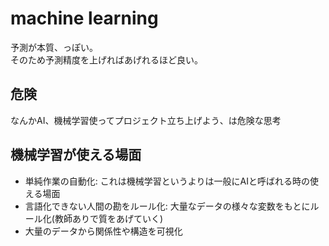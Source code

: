 # machine learning
予測が本質、っぽい。  
そのため予測精度を上げればあげれるほど良い。  

## 危険
なんかAI、機械学習使ってプロジェクト立ち上げよう、は危険な思考

## 機械学習が使える場面
- 単純作業の自動化: これは機械学習というよりは一般にAIと呼ばれる時の使える場面
- 言語化できない人間の勘をルール化: 大量なデータの様々な変数をもとにルール化(教師ありで質をあげていく)
- 大量のデータから関係性や構造を可視化